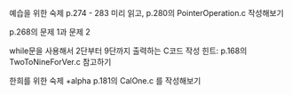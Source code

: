 예습을 위한 숙제
p.274 - 283 미리 읽고, p.280의 PointerOperation.c 작성해보기


p.268의 문제 1과 문제 2

while문을 사용해서 2단부터 9단까지 출력하는 C코드 작성
힌트: p.168의 TwoToNineForVer.c 참고하기

한희를 위한 숙제 +alpha
p.181의 CalOne.c 를 작성해보기
